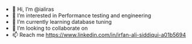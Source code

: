 - 👋 Hi, I’m @ialiras
- 👀 I’m interested in Performance testing and engineering 
- 🌱 I’m currently learning database tuning 
- 💞️ I’m looking to collaborate on
- 📫 Reach me https://www.linkedin.com/in/irfan-ali-siddiqui-a01b5694

<!---
ialiras/ialiras is a ✨ special ✨ repository because its `README.md` (this file) appears on your GitHub profile.
You can click the Preview link to take a look at your changes.
--->
